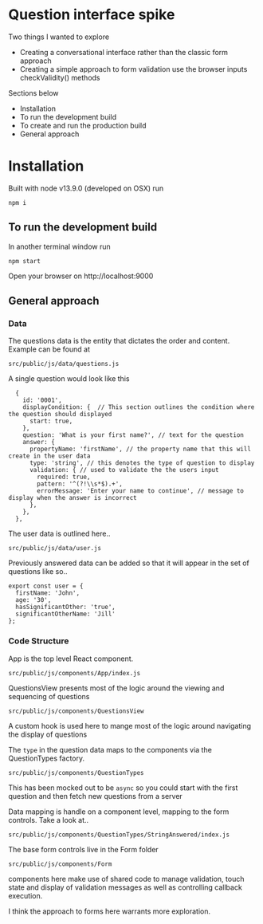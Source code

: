 # Question interface spike

Two things I wanted to explore 

- Creating a conversational interface rather than the classic form approach
- Creating a simple approach to form validation use the browser inputs checkValidity() methods

Sections below

* Installation
* To run the development build
* To create and run the production build
* General approach

# Installation

Built with node v13.9.0 (developed on OSX) run 

```
npm i
```

## To run the development build

In another terminal window run
```
npm start
```

Open your browser on http://localhost:9000

## General approach

### Data

The questions data is the entity that dictates the order and content. Example can be found at

```
src/public/js/data/questions.js
```
A single question would look like this

```
  {
    id: '0001',
    displayCondition: {  // This section outlines the condition where the question should displayed
      start: true,
    },
    question: 'What is your first name?', // text for the question
    answer: {
      propertyName: 'firstName', // the property name that this will create in the user data
      type: 'string', // this denotes the type of question to display
      validation: { // used to validate the the users input
        required: true,
        pattern: '^(?!\\s*$).+',
        errorMessage: 'Enter your name to continue', // message to display when the answer is incorrect
      },
    },
  },
```

The user data is outlined here..
```
src/public/js/data/user.js
```

Previously answered data can be added so that it will appear in the set of questions like so..

```
export const user = {
  firstName: 'John',
  age: '30',
  hasSignificantOther: 'true',
  significantOtherName: 'Jill'
};
```

### Code Structure

App is the top level React component.

```
src/public/js/components/App/index.js
```
QuestionsView presents most of the logic around the viewing and sequencing of questions

```
src/public/js/components/QuestionsView
```

A custom hook is used here to mange most of the logic around navigating the display of questions

The `type` in the question data maps to the components via the QuestionTypes factory.

```
src/public/js/components/QuestionTypes
```

This has been mocked out to be `async` so you could start with the first question and then fetch new questions from a server

Data mapping is handle on a component level, mapping to the form controls. Take a look at..

```
src/public/js/components/QuestionTypes/StringAnswered/index.js
```

The base form controls live in the Form folder
```
src/public/js/components/Form
```
components here make use of shared code to manage validation, touch state and display of validation messages as well as controlling callback execution.

I think the approach to forms here warrants more exploration.
